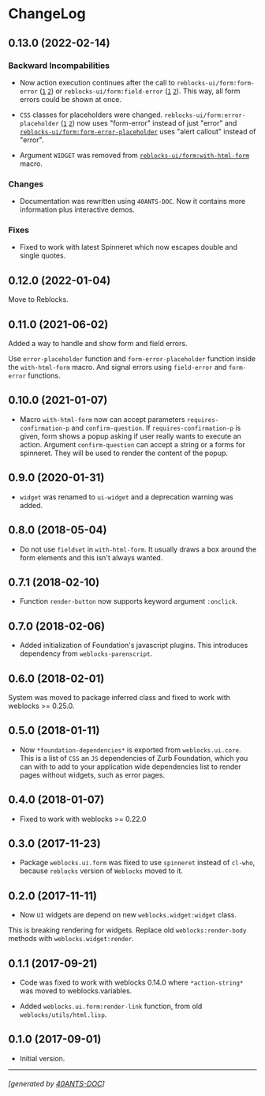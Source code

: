<a id="x-28REBLOCKS-UI-DOCS-2FCHANGELOG-3A-40CHANGELOG-2040ANTS-DOC-2FLOCATIVES-3ASECTION-29"></a>

# ChangeLog

<a id="x-28REBLOCKS-UI-DOCS-2FCHANGELOG-3A-3A-7C0-2E13-2E0-7C-2040ANTS-DOC-2FLOCATIVES-3ASECTION-29"></a>

## 0.13.0 (2022-02-14)

<a id="backward-incompabilities"></a>

### Backward Incompabilities

* Now action execution continues after the call to `reblocks-ui/form:form-error` ([`1`][4a1a] [`2`][5424])
  or `reblocks-ui/form:field-error` ([`1`][8a1e] [`2`][ecbf]). This way, all form errors could be shown at once.

* `CSS` classes for placeholders were changed. `reblocks-ui/form:error-placeholder` ([`1`][d70e] [`2`][1b14])
  now uses "form-error" instead of just "error" and [`reblocks-ui/form:form-error-placeholder`][d938]
  uses "alert callout" instead of "error".

* Argument `WIDGET` was removed from [`reblocks-ui/form:with-html-form`][8736] macro.

<a id="changes"></a>

### Changes

* Documentation was rewritten using `40ANTS-DOC`. Now it contains
  more information plus interactive demos.

<a id="fixes"></a>

### Fixes

* Fixed to work with latest Spinneret which now escapes double
  and single quotes.

<a id="x-28REBLOCKS-UI-DOCS-2FCHANGELOG-3A-3A-7C0-2E12-2E0-7C-2040ANTS-DOC-2FLOCATIVES-3ASECTION-29"></a>

## 0.12.0 (2022-01-04)

Move to Reblocks.

<a id="x-28REBLOCKS-UI-DOCS-2FCHANGELOG-3A-3A-7C0-2E11-2E0-7C-2040ANTS-DOC-2FLOCATIVES-3ASECTION-29"></a>

## 0.11.0 (2021-06-02)

Added a way to handle and show form and field errors.

Use `error-placeholder` function and `form-error-placeholder` function
inside the `with-html-form` macro. And signal errors using `field-error`
and `form-error` functions.

<a id="x-28REBLOCKS-UI-DOCS-2FCHANGELOG-3A-3A-7C0-2E10-2E0-7C-2040ANTS-DOC-2FLOCATIVES-3ASECTION-29"></a>

## 0.10.0 (2021-01-07)

* Macro `with-html-form` now can accept parameters `requires-confirmation-p` and `confirm-question`.
  If `requires-confirmation-p` is given, form shows a popup asking if user really wants to execute an action.
  Argument `confirm-question` can accept a string or a forms for spinneret. They will be used to render
  the content of the popup.

<a id="x-28REBLOCKS-UI-DOCS-2FCHANGELOG-3A-3A-7C0-2E9-2E0-7C-2040ANTS-DOC-2FLOCATIVES-3ASECTION-29"></a>

## 0.9.0 (2020-01-31)

* `widget` was renamed to `ui-widget` and a deprecation warning was added.

<a id="x-28REBLOCKS-UI-DOCS-2FCHANGELOG-3A-3A-7C0-2E8-2E0-7C-2040ANTS-DOC-2FLOCATIVES-3ASECTION-29"></a>

## 0.8.0 (2018-05-04)

* Do not use `fieldset` in `with-html-form`. It usually draws a box
  around the form elements and this isn't always wanted.

<a id="x-28REBLOCKS-UI-DOCS-2FCHANGELOG-3A-3A-7C0-2E7-2E1-7C-2040ANTS-DOC-2FLOCATIVES-3ASECTION-29"></a>

## 0.7.1 (2018-02-10)

* Function `render-button` now supports keyword argument `:onclick`.

<a id="x-28REBLOCKS-UI-DOCS-2FCHANGELOG-3A-3A-7C0-2E7-2E0-7C-2040ANTS-DOC-2FLOCATIVES-3ASECTION-29"></a>

## 0.7.0 (2018-02-06)

* Added initialization of Foundation's javascript plugins.
  This introduces dependency from `weblocks-parenscript`.

<a id="x-28REBLOCKS-UI-DOCS-2FCHANGELOG-3A-3A-7C0-2E6-2E0-7C-2040ANTS-DOC-2FLOCATIVES-3ASECTION-29"></a>

## 0.6.0 (2018-02-01)

System was moved to package inferred class and fixed to work with
weblocks >= 0.25.0.

<a id="x-28REBLOCKS-UI-DOCS-2FCHANGELOG-3A-3A-7C0-2E5-2E0-7C-2040ANTS-DOC-2FLOCATIVES-3ASECTION-29"></a>

## 0.5.0 (2018-01-11)

* Now  `*foundation-dependencies*` is exported from
  `weblocks.ui.core`.
  This is a list of `CSS` an `JS` dependencies of Zurb Foundation,
  which you can with to add to your application wide dependencies
  list to render pages without widgets, such as error pages.

<a id="x-28REBLOCKS-UI-DOCS-2FCHANGELOG-3A-3A-7C0-2E4-2E0-7C-2040ANTS-DOC-2FLOCATIVES-3ASECTION-29"></a>

## 0.4.0 (2018-01-07)

* Fixed to work with weblocks >= 0.22.0

<a id="x-28REBLOCKS-UI-DOCS-2FCHANGELOG-3A-3A-7C0-2E3-2E0-7C-2040ANTS-DOC-2FLOCATIVES-3ASECTION-29"></a>

## 0.3.0 (2017-11-23)

* Package `weblocks.ui.form` was fixed to use `spinneret` instead of
  `cl-who`, because `reblocks` version of `Weblocks` moved to it.

<a id="x-28REBLOCKS-UI-DOCS-2FCHANGELOG-3A-3A-7C0-2E2-2E0-7C-2040ANTS-DOC-2FLOCATIVES-3ASECTION-29"></a>

## 0.2.0 (2017-11-11)

* Now `UI` widgets are depend on new `weblocks.widget:widget` class.

This is breaking rendering for widgets. Replace old `weblocks:render-body`
  methods with `weblocks.widget:render`.

<a id="x-28REBLOCKS-UI-DOCS-2FCHANGELOG-3A-3A-7C0-2E1-2E1-7C-2040ANTS-DOC-2FLOCATIVES-3ASECTION-29"></a>

## 0.1.1 (2017-09-21)

* Code was fixed to work with weblocks 0.14.0 where `*action-string*`
  was moved to weblocks.variables.

* Added `weblocks.ui.form:render-link` function, from old `weblocks/utils/html.lisp`.

<a id="x-28REBLOCKS-UI-DOCS-2FCHANGELOG-3A-3A-7C0-2E1-2E0-7C-2040ANTS-DOC-2FLOCATIVES-3ASECTION-29"></a>

## 0.1.0 (2017-09-01)

* Initial version.


[1b14]: index.html#x-28REBLOCKS-UI-2FFORM-3AERROR-PLACEHOLDER-20CLASS-29
[d70e]: index.html#x-28REBLOCKS-UI-2FFORM-3AERROR-PLACEHOLDER-20FUNCTION-29
[ecbf]: index.html#x-28REBLOCKS-UI-2FFORM-3AFIELD-ERROR-20CONDITION-29
[8a1e]: index.html#x-28REBLOCKS-UI-2FFORM-3AFIELD-ERROR-20FUNCTION-29
[5424]: index.html#x-28REBLOCKS-UI-2FFORM-3AFORM-ERROR-20CONDITION-29
[4a1a]: index.html#x-28REBLOCKS-UI-2FFORM-3AFORM-ERROR-20FUNCTION-29
[d938]: index.html#x-28REBLOCKS-UI-2FFORM-3AFORM-ERROR-PLACEHOLDER-20FUNCTION-29
[8736]: index.html#x-28REBLOCKS-UI-2FFORM-3AWITH-HTML-FORM-20-2840ANTS-DOC-2FLOCATIVES-3AMACRO-29-29

* * *
###### [generated by [40ANTS-DOC](https://40ants.com/doc/)]
